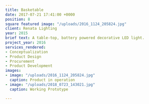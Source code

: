 ```yaml
---
title: Basketable
date: 2017-07-21 17:41:00 +0000
position: 8
square featured image: "/uploads/2016_1124_205824.jpg"
client: Renata Lighting
year: 2015
brief text: A table-top, battery powered decorative LED light.
project_year: 2016
services_rendered:
- Conceptualization
- Product Design
- Procurement
- Product Development
images:
- image: "/uploads/2016_1124_205824.jpg"
  caption: Product in operation
- image: "/uploads/2018_0723_143021.jpg"
  caption: Working Prototype

---
```

